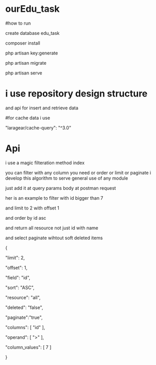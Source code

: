 # ourEdu_task
#how to run

create database edu_task

composer install

php artisan key:generate

php artisan migrate

php artisan serve



# i use repository design structure 

and api for insert and retrieve data 


#for cache data i use

"laragear/cache-query": "^3.0"

# Api
 
i use a magic filteration method index

you can filter with any column you need or order or 
limit or paginate i develop this algorithm to serve general use of any module


just add it at query params body at postman request

her is an example to filter with id bigger than 7

and limit to 2 with offset 1 

and order by id asc

and return all resource not just id with name 

and select paginate wihtout soft deleted items


{

"limit": 2,

"offset": 1,

"field": "id",

"sort": "ASC",

"resource": "all",

"deleted": "false",

"paginate":"true",

"columns": [
"id"
],

"operand": [
">"
],

"column_values": [
7
]

}
